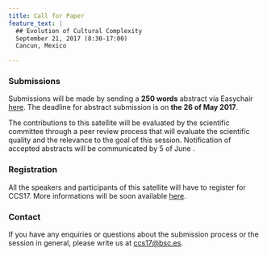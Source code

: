 ```yaml
---
title: Call for Paper
feature_text: |
  ## Evolution of Cultural Complexity
  September 21, 2017 (8:30-17:00)
  Cancun, Mexico 

---
```





### Submissions

Submissions will be made by sending a **250 words** abstract  via Easychair [here](https://easychair.org/conferences/?conf=eec2017). The deadline for abstract submission is on **the 26 of May 2017**. 

The contributions to this satellite will be evaluated by the scientific committee through a peer review process that will evaluate the scientific quality and the relevance to the goal of this session. Notification of accepted abstracts will be communicated by 5 of June .




### Registration

All the speakers and participants of this satellite will have to register for CCS17. More informations will be soon available [here](http://ccs.umam.mx).

### Contact

If you have any enquiries or questions about the submission process or the session in general, please write us at [ccs17@bsc.es](mailto:ccs17@bsc.es).
